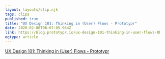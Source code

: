 ```yaml
---
layout: layouts/clip.njk 
tags: clips 
published: true 
title: "UX Design 101: Thinking in (User) Flows - Prototypr" 
date: 2020-02-06T06:07:05.984Z 
link: https://blog.prototypr.io/ux-design-101-thinking-in-user-flows-8b571661866 
ogtype: article 
---
```

[UX Design 101: Thinking in (User) Flows - Prototypr](https://blog.prototypr.io/ux-design-101-thinking-in-user-flows-8b571661866) 
